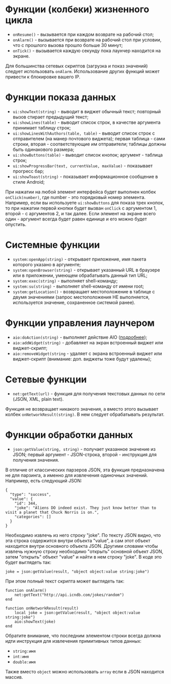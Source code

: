 # Функции (колбеки) жизненного цикла

* `onResume()` - вызывается при каждом возврате на рабочий стол;
* `onAlarm()` - вызывается при возврате на рабочий стол при условии, что с прошлого вызова прошло больше 30 минут;
* `onTick()` - вызывается каждую секунду пока лаунчер находится на экране.

Для большинства сетевых скриптов (загрузка и показ значений) следует использовать `onAlarm`. Использование других функций может привести к блокировке вашего IP.

# Функции показа данных

* `ui:showText(string)` - выводит в виджет обычный текст; повторный вызов стирает предыдущий текст;
* `ui:showLines(table)` - выводит список строк, в качестве аргумента принимает таблицу строк;
* `ui:showLinesWithAuthors(table, table)` - выводит список строк с отправителем (на манер почтового виджета); первая таблица - сами строки, вторая - соответствующие им отправители; таблицы должны быть одинакового размера;
* `ui:showButtons(table)` - выводит список кнопок; аргумент - таблица строк;
* `ui:showProgressBar(text, currentValue, maxValue)` - показывает прогресс бар;
* `ui:showToast(string)` - показывает информационное сообщение в стиле Android;

При нажатии на любой элемент интерфейса будет выполнен колбек `onClick(number)`, где number - это порядковый номер элемента. Например, если вы используете `ui:showButtons` для показа трех кнопок, то при нажатии первой кнопки будет вызван `onClick` с аргументом 1, второй - с аргументов 2, и так далее. Если элемент на экране всего один - аргумент всегда будет равен единице и его можно будет опустить.

# Системные функции

* `system:openApp(string)` - открывает приложение, имя пакета которого указано в аргументе;
* `system:openBrowser(string)` - открывает указанный URL в браузере или в приложении, умеющем обрабатывать данный тип URL;
* `system:exec(string)` - выполняет shell-команду;
* `system:su(string)` - выполняет shell-команду от имени root;
* `system:getLocation()` - возвращает местоположение в таблице с двумя значениями (запрос местоположения НЕ выполняется, используется значение, сохраненное системой ранее).

# Функции управления лаунчером

* `aio:doAction(string)` - выполняет действие AIO ([подробнее](https://aiolauncher.app/api.html));
* `aio:addWidget(string)` - добавляет на экран встроенный виджет или виджет-скрипт;
* `aio:removeWidget(string` - удаляет с экрана встроенный виджет или виджет-скрипт (внимание: доп. виджеты тоже будут удалены);

# Сетевые функции

* `net:getText(url)` - функция для получения текстовых данных по сети (JSON, XML, plain text).

Функция не возвращает никакого значения, а вместо этого вызывает колбек `onNetworkResult(string)`. В нем следует обрабатывать результат.

# Функции обработки данных

* `json:getValue(string, string)` - получает указанное значение из JSON; первый аргумент - JSON-строка, второй - инструкция для получения значения.

В отличие от классических парзеров JSON, эта функция предназначена не для парзинга, а именно для извлечения одиночных значений. Например, есть следующий JSON:

```
{
  "type": "success",
  "value": {
    "id": 344,
    "joke": "Aliens DO indeed exist. They just know better than to visit a planet that Chuck Norris is on.",
    "categories": []
  }
}
```

Необходимо извлечь из него строку "joke". По тексту JSON видно, что эта строка содержится внутри объекта "value", а сам этот объект находится внутри основного объекта JSON. Другими словами чтобы извлечь нужную строку необходимо "открыть" основной объект JSON, затем "открыть" объект "value" и найти в нем строку "joke". В коде это будет выглядеть так:

```
joke = json:getValue(result, "object object:value string:joke")
```

При этом полный текст скрипта может выглядеть так:

```
function onAlarm()
    net:getText("http://api.icndb.com/jokes/random")
end

function onNetworkResult(result)
    local joke = json:getValue(result, "object object:value string:joke")
    aio:showText(joke)
end
```

Обратите внимание, что последним элементом строки всегда должна идти инструкция для извлечения примитивных типов данных:

* `string:имя`
* `int:имя`
* `double:имя`

Также вместо `object` можно использовать `array` если в JSON находится массив.
